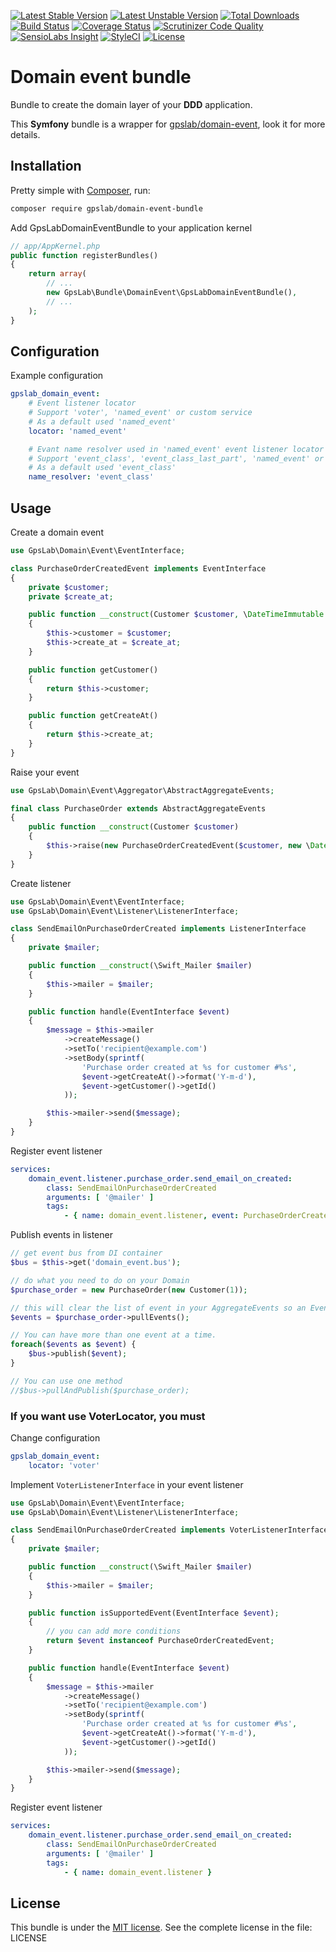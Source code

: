 [![Latest Stable Version](https://img.shields.io/packagist/v/gpslab/domain-event-bundle.svg?maxAge=3600&label=stable)](https://packagist.org/packages/gpslab/domain-event-bundle)
[![Latest Unstable Version](https://img.shields.io/packagist/vpre/gpslab/domain-event-bundle.svg?maxAge=3600&label=unstable)](https://packagist.org/packages/gpslab/domain-event-bundle)
[![Total Downloads](https://img.shields.io/packagist/dt/gpslab/domain-event-bundle.svg?maxAge=3600)](https://packagist.org/packages/gpslab/domain-event-bundle)
[![Build Status](https://img.shields.io/travis/gpslab/domain-event-bundle.svg?maxAge=3600)](https://travis-ci.org/gpslab/domain-event-bundle)
[![Coverage Status](https://img.shields.io/coveralls/gpslab/domain-event-bundle.svg?maxAge=3600)](https://coveralls.io/github/gpslab/domain-event-bundle?branch=master)
[![Scrutinizer Code Quality](https://img.shields.io/scrutinizer/g/gpslab/domain-event-bundle.svg?maxAge=3600)](https://scrutinizer-ci.com/g/gpslab/domain-event-bundle/?branch=master)
[![SensioLabs Insight](https://img.shields.io/sensiolabs/i/3a2581f1-dec0-4f48-8133-b996cd9a62b5.svg?maxAge=3600&label=SLInsight)](https://insight.sensiolabs.com/projects/3a2581f1-dec0-4f48-8133-b996cd9a62b5)
[![StyleCI](https://styleci.io/repos/69584393/shield?branch=master)](https://styleci.io/repos/69584393)
[![License](https://img.shields.io/github/license/gpslab/domain-event-bundle.svg?maxAge=3600)](https://github.com/gpslab/domain-event-bundle)

Domain event bundle
===================

Bundle to create the domain layer of your **DDD** application.

This **Symfony** bundle is a wrapper for [gpslab/domain-event](https://github.com/gpslab/domain-event), look it for more details.

## Installation

Pretty simple with [Composer](http://packagist.org), run:

```sh
composer require gpslab/domain-event-bundle
```

Add GpsLabDomainEventBundle to your application kernel

```php
// app/AppKernel.php
public function registerBundles()
{
    return array(
        // ...
        new GpsLab\Bundle\DomainEvent\GpsLabDomainEventBundle(),
        // ...
    );
}
```

## Configuration

Example configuration

```yml
gpslab_domain_event:
    # Event listener locator
    # Support 'voter', 'named_event' or custom service
    # As a default used 'named_event'
    locator: 'named_event'

    # Evant name resolver used in 'named_event' event listener locator
    # Support 'event_class', 'event_class_last_part', 'named_event' or a custom service
    # As a default used 'event_class'
    name_resolver: 'event_class'
```

## Usage

Create a domain event

```php
use GpsLab\Domain\Event\EventInterface;

class PurchaseOrderCreatedEvent implements EventInterface
{
    private $customer;
    private $create_at;

    public function __construct(Customer $customer, \DateTimeImmutable $create_at)
    {
        $this->customer = $customer;
        $this->create_at = $create_at;
    }

    public function getCustomer()
    {
        return $this->customer;
    }

    public function getCreateAt()
    {
        return $this->create_at;
    }
}
```

Raise your event

```php
use GpsLab\Domain\Event\Aggregator\AbstractAggregateEvents;

final class PurchaseOrder extends AbstractAggregateEvents
{
    public function __construct(Customer $customer)
    {
        $this->raise(new PurchaseOrderCreatedEvent($customer, new \DateTimeImmutable()));
    }
}
```

Create listener

```php
use GpsLab\Domain\Event\EventInterface;
use GpsLab\Domain\Event\Listener\ListenerInterface;

class SendEmailOnPurchaseOrderCreated implements ListenerInterface
{
    private $mailer;

    public function __construct(\Swift_Mailer $mailer)
    {
        $this->mailer = $mailer;
    }

    public function handle(EventInterface $event)
    {
        $message = $this->mailer
            ->createMessage()
            ->setTo('recipient@example.com')
            ->setBody(sprintf(
                'Purchase order created at %s for customer #%s',
                $event->getCreateAt()->format('Y-m-d'),
                $event->getCustomer()->getId()
            ));

        $this->mailer->send($message);
    }
}
```

Register event listener

```yml
services:
    domain_event.listener.purchase_order.send_email_on_created:
        class: SendEmailOnPurchaseOrderCreated
        arguments: [ '@mailer' ]
        tags:
            - { name: domain_event.listener, event: PurchaseOrderCreatedEvent }
```

Publish events in listener

```php
// get event bus from DI container
$bus = $this->get('domain_event.bus');

// do what you need to do on your Domain
$purchase_order = new PurchaseOrder(new Customer(1));

// this will clear the list of event in your AggregateEvents so an Event is trigger only once
$events = $purchase_order->pullEvents();

// You can have more than one event at a time.
foreach($events as $event) {
    $bus->publish($event);
}

// You can use one method
//$bus->pullAndPublish($purchase_order);
```

### If you want use VoterLocator, you must

Change configuration

```yml
gpslab_domain_event:
    locator: 'voter'
```

Implement `VoterListenerInterface` in your event listener

```php
use GpsLab\Domain\Event\EventInterface;
use GpsLab\Domain\Event\Listener\ListenerInterface;

class SendEmailOnPurchaseOrderCreated implements VoterListenerInterface
{
    private $mailer;

    public function __construct(\Swift_Mailer $mailer)
    {
        $this->mailer = $mailer;
    }

    public function isSupportedEvent(EventInterface $event);
    {
        // you can add more conditions
        return $event instanceof PurchaseOrderCreatedEvent;
    }

    public function handle(EventInterface $event)
    {
        $message = $this->mailer
            ->createMessage()
            ->setTo('recipient@example.com')
            ->setBody(sprintf(
                'Purchase order created at %s for customer #%s',
                $event->getCreateAt()->format('Y-m-d'),
                $event->getCustomer()->getId()
            ));

        $this->mailer->send($message);
    }
}
```

Register event listener

```yml
services:
    domain_event.listener.purchase_order.send_email_on_created:
        class: SendEmailOnPurchaseOrderCreated
        arguments: [ '@mailer' ]
        tags:
            - { name: domain_event.listener }
```

## License

This bundle is under the [MIT license](http://opensource.org/licenses/MIT). See the complete license in the file: LICENSE
